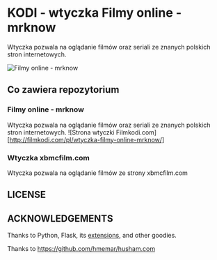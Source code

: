 # KODI - wtyczka Filmy online - mrknow

Wtyczka pozwala na oglądanie filmów oraz seriali ze znanych polskich stron internetowych.


![Filmy online - mrknow](http://filmkodi.com/wp-content/uploads/2015/08/mrknow.png)

## Co zawiera repozytorium

### Filmy online - mrknow
Wtyczka pozwala na oglądanie filmów oraz seriali ze znanych polskich stron internetowych.
![Strona wtyczki Filmkodi.com][http://filmkodi.com/pl/wtyczka-filmy-online-mrknow/]

### Wtyczka xbmcfilm.com
Wtyczka pozwala na oglądanie filmów ze strony xbmcfilm.com


## LICENSE


## ACKNOWLEDGEMENTS

Thanks to Python, Flask, its [extensions](http://flask.pocoo.org/extensions/), and other goodies.

Thanks to https://github.com/hmemar/husham.com